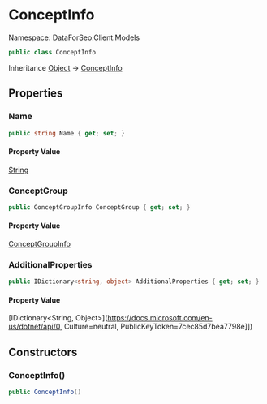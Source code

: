 # ConceptInfo

Namespace: DataForSeo.Client.Models

```csharp
public class ConceptInfo
```

Inheritance [Object](https://docs.microsoft.com/en-us/dotnet/api/Object) → [ConceptInfo](./ConceptInfo.md)

## Properties

### **Name**

```csharp
public string Name { get; set; }
```

#### Property Value

[String](https://docs.microsoft.com/en-us/dotnet/api/String)<br>

### **ConceptGroup**

```csharp
public ConceptGroupInfo ConceptGroup { get; set; }
```

#### Property Value

[ConceptGroupInfo](./ConceptGroupInfo.md)<br>

### **AdditionalProperties**

```csharp
public IDictionary<string, object> AdditionalProperties { get; set; }
```

#### Property Value

[IDictionary&lt;String, Object&gt;](https://docs.microsoft.com/en-us/dotnet/api/0, Culture=neutral, PublicKeyToken=7cec85d7bea7798e]])<br>

## Constructors

### **ConceptInfo()**

```csharp
public ConceptInfo()
```
